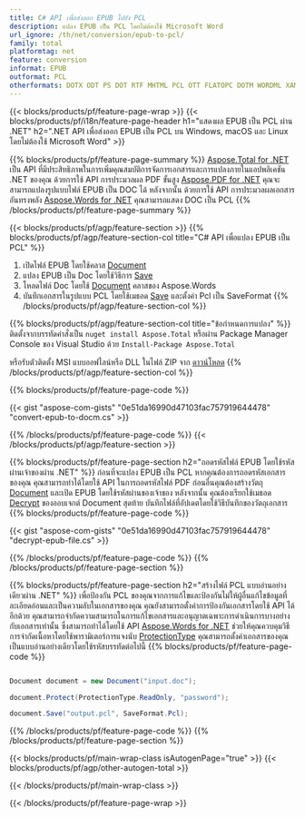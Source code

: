```yaml
---
title: C# API เพื่อส่งออก EPUB ไปยัง PCL
description: แปลง EPUB เป็น PCL โดยไม่ต้องใช้ Microsoft Word
url_ignore: /th/net/conversion/epub-to-pcl/
family: total
platformtag: net
feature: conversion
informat: EPUB
outformat: PCL
otherformats: DOTX ODT PS DOT RTF MHTML PCL OTT FLATOPC DOTM WORDML XAMLFLOW
---
```

{{< blocks/products/pf/feature-page-wrap >}}
{{< blocks/products/pf/i18n/feature-page-header h1="แสดงผล EPUB เป็น PCL ผ่าน .NET" h2=".NET API เพื่อส่งออก EPUB เป็น PCL บน Windows, macOS และ Linux โดยไม่ต้องใช้ Microsoft Word" >}}

{{% blocks/products/pf/feature-page-summary %}}
[Aspose.Total for .NET](https://products.aspose.com/total/net/) เป็น API ที่มีประสิทธิภาพในการเพิ่มคุณสมบัติการจัดการเอกสารและการแปลงภายในแอปพลิเคชัน .NET ของคุณ ด้วยการใช้ API การประมวลผล PDF ขั้นสูง [Aspose.PDF for .NET](https://products.aspose.com/pdf/net/) คุณจะสามารถแปลงรูปแบบไฟล์ EPUB เป็น DOC ได้ หลังจากนั้น ด้วยการใช้ API การประมวลผลเอกสารอันทรงพลัง [Aspose.Words for .NET](https://products.aspose.com/words/net/) คุณสามารถแสดง DOC เป็น PCL
{{% /blocks/products/pf/feature-page-summary  %}}

{{< blocks/products/pf/agp/feature-section >}}
{{% blocks/products/pf/agp/feature-section-col title="C# API เพื่อแปลง EPUB เป็น PCL" %}}
1. เปิดไฟล์ EPUB โดยใช้คลาส [Document](https://reference.aspose.com/pdf/net/aspose.pdf/document)
2. แปลง EPUB เป็น Doc โดยใช้วิธีการ [Save](https://reference.aspose.com/pdf/net/aspose.pdf.document/save/methods/5)
3. โหลดไฟล์ Doc โดยใช้ [Document](https://reference.aspose.com/words/net/aspose.words/document) คลาสของ Aspose.Words
4. บันทึกเอกสารในรูปแบบ PCL โดยใช้เมธอด [Save](https://reference.aspose.com/words/net/aspose.words.document/save/methods/4) และตั้งค่า Pcl เป็น SaveFormat
{{% /blocks/products/pf/agp/feature-section-col %}}

{{% blocks/products/pf/agp/feature-section-col title="ข้อกำหนดการแปลง" %}}
ติดตั้งจากบรรทัดคำสั่งเป็น ```nuget install Aspose.Total``` หรือผ่าน Package Manager Console ของ Visual Studio ด้วย ```Install-Package Aspose.Total```

หรือรับตัวติดตั้ง MSI แบบออฟไลน์หรือ DLL ในไฟล์ ZIP จาก [ดาวน์โหลด](https://releases.aspose.comtotal/net)
{{% /blocks/products/pf/agp/feature-section-col %}}

{{% blocks/products/pf/feature-page-code %}}
{{< gist "aspose-com-gists" "0e51da16990d47103fac757919644478" "convert-epub-to-docm.cs" >}}
{{% /blocks/products/pf/feature-page-code %}}
{{< /blocks/products/pf/agp/feature-section >}}

{{% blocks/products/pf/feature-page-section  h2="ถอดรหัสไฟล์ EPUB โดยใช้รหัสผ่านเจ้าของผ่าน .NET" %}}
ก่อนที่จะแปลง EPUB เป็น PCL หากคุณต้องการถอดรหัสเอกสารของคุณ คุณสามารถทำได้โดยใช้ API ในการถอดรหัสไฟล์ PDF ก่อนอื่นคุณต้องสร้างวัตถุ [Document](https://reference.aspose.com/pdf/net/aspose.pdf/document) และเปิด EPUB โดยใช้รหัสผ่านของเจ้าของ หลังจากนั้น คุณต้องเรียกใช้เมธอด [Decrypt](https://reference.aspose.com/pdf/net/aspose.pdf/document/methods/decrypt) ของออบเจกต์ Document สุดท้าย บันทึกไฟล์ที่อัปเดตโดยใช้วิธีบันทึกของวัตถุเอกสาร  
{{% blocks/products/pf/feature-page-code %}}
{{< gist "aspose-com-gists" "0e51da16990d47103fac757919644478" "decrypt-epub-file.cs" >}}
{{% /blocks/products/pf/feature-page-code  %}}
{{% /blocks/products/pf/feature-page-section %}}

{{% blocks/products/pf/feature-page-section  h2="สร้างไฟล์ PCL แบบอ่านอย่างเดียวผ่าน .NET" %}}
เพื่อป้องกัน PCL ของคุณจากการแก้ไขและป้องกันไม่ให้ผู้อื่นแก้ไขข้อมูลที่ละเอียดอ่อนและเป็นความลับในเอกสารของคุณ คุณยังสามารถตั้งค่าการป้องกันเอกสารโดยใช้ API ได้อีกด้วย คุณสามารถจำกัดความสามารถในการแก้ไขเอกสารและอนุญาตเฉพาะการดำเนินการบางอย่างกับเอกสารเท่านั้น ซึ่งสามารถทำได้โดยใช้ API [Aspose.Words for .NET](https://products.aspose.com/words/net/) ช่วยให้คุณควบคุมวิธีการจำกัดเนื้อหาโดยใช้พารามิเตอร์การแจงนับ [ProtectionType](https://reference.aspose.com/words/net/aspose.words/protectiontype) คุณสามารถตั้งค่าเอกสารของคุณเป็นแบบอ่านอย่างเดียวโดยใช้รหัสบรรทัดต่อไปนี้ 
{{% blocks/products/pf/feature-page-code %}}

```cs

Document document = new Document("input.doc");

document.Protect(ProtectionType.ReadOnly, "password");

document.Save("output.pcl", SaveFormat.Pcl);    
```

{{% /blocks/products/pf/feature-page-code  %}}
{{% /blocks/products/pf/feature-page-section %}}

{{< blocks/products/pf/main-wrap-class isAutogenPage="true" >}}
{{< blocks/products/pf/agp/other-autogen-total >}}
 

{{< /blocks/products/pf/main-wrap-class >}}

{{< /blocks/products/pf/feature-page-wrap >}}